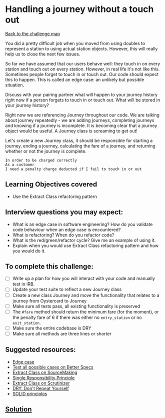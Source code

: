 # Handling a journey without a touch out

[Back to the challenge map](README.md)

You did a pretty difficult job when you moved from using doubles to represent a station to using actual station objects. However, this will really help us to close the next few issues.

So far we have assumed that our users behave well: they touch in on every station and touch out on every station. However, in real life it's not like this. Sometimes people forget to touch in or touch out. Our code should expect this to happen. This is called an edge case: an unlikely but possible situation.

Discuss with your pairing partner what will happen to your journey history right now if a person forgets to touch in or touch out. What will be stored in your journey history?

Right now we are referencing Journey throughout our code. We are talking about journey repeatedly - we are adding journeys, completing journeys and knowing if a journey is incomplete. It is becoming clear that a journey object would be useful. A Journey class is screaming to get out!

Let's create a new Journey class, it should be responsible for starting a journey, ending a journey, calculating the fare of a journey, and returning whether or not the journey is complete.

```
In order to be charged correctly
As a customer
I need a penalty charge deducted if I fail to touch in or out
```

## Learning Objectives covered
- Use the Extract Class refactoring pattern

## Interview questions you may expect:
- What is an edge case in software engineering? How do you validate code behaviour when an edge case is encountered?
- What is refactoring? When do you refactor code?
- What is the red/green/refactor cycle? Give me an example of using it.
- Explain when you would use Extract Class refactoring pattern and how you would do it.

## To complete this challenge:
- [ ] Write up a plan for how you will interact with your code and manually test in IRB.
- [ ] Update your test suite to reflect a new Journey class
- [ ] Create a new class Journey and move the functionality that relates to a journey from Oystercard to Journey
- [ ] Make sure all tests pass, all existing functionality is preserved
- [ ] The `#fare` method should return the minimum fare (for the moment), or the penalty fare of 6 if there was either no `entry_station` or no `exit_station`.
- [ ] Make sure the entire codebase is DRY
- [ ] Make sure all methods are three lines or shorter

## Suggested resources:
- [Edge case](https://en.wikipedia.org/wiki/Edge_case)
- [Test all possible cases on Better Specs](http://betterspecs.org/#all)
- [Extract Class on SourceMaking](https://sourcemaking.com/refactoring/extract-class)
- [Single Responsibility Principle](http://jjbohn.info/blog/2014/07/28/single-responsibility-principle-a-solid-week/)
- [Extract Class on Scrutinizer](https://scrutinizer-ci.com/docs/refactorings/extract-class)
- [DRY: Don't Repeat Yourself](https://en.wikipedia.org/wiki/Don%27t_repeat_yourself)
- [SOLID principles](https://en.wikipedia.org/wiki/SOLID_(object-oriented_design))

## [Solution](solutions/14_no_touch_in_or_out.md)
